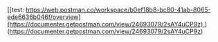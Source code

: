 [[test:
[https://web.postman.co/workspace/b0ef18b8-bc80-41ab-8065-ede6636b046f/overview](https://documenter.getpostman.com/view/24693079/2sAY4uCP9z)
](https://documenter.getpostman.com/view/24693079/2sAY4uCP9z)](https://documenter.getpostman.com/view/24693079/2sAY4uCP9z)
